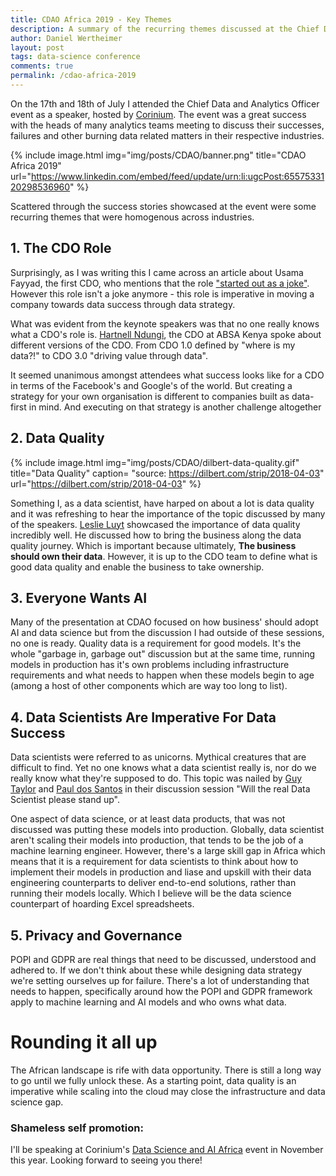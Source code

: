 ```yaml
---
title: CDAO Africa 2019 - Key Themes
description: A summary of the recurring themes discussed at the Chief Data and Analytics Officer Africa 2019
author: Daniel Wertheimer
layout: post
tags: data-science conference
comments: true
permalink: /cdao-africa-2019
---
```


On the 17th and 18th of July I attended the Chief Data and Analytics Officer event as a speaker, hosted by [Corinium](https://www.coriniumintelligence.com/). The event was a great success with the heads of many analytics teams meeting to discuss their successes, failures and other burning data related matters in their respective industries.

{% include image.html
            img="img/posts/CDAO/banner.png"
            title="CDAO Africa 2019"
            url="https://www.linkedin.com/embed/feed/update/urn:li:ugcPost:6557533120298536960" %}

Scattered through the success stories showcased at the event were some recurring themes that were homogenous across industries.

## 1. The CDO Role

Surprisingly, as I was writing this I came across an article about Usama Fayyad, the first CDO, who mentions that the role ["started out as a joke"](https://www.kdnuggets.com/2019/07/title-cdo-started-as-joke.html). However this role isn't a joke anymore - this role is imperative in moving a company towards data success through data strategy.

What was evident from the keynote speakers was that no one really knows what a CDO's role is. [Hartnell Ndungi](https://www.linkedin.com/in/hartnellndungi), the CDO at ABSA Kenya spoke about different versions of the CDO. From CDO 1.0 defined by "where is my data?!" to CDO 3.0 "driving value through data".

It seemed unanimous amongst attendees what success looks like for a CDO in terms of the Facebook's and Google's of the world. But creating a strategy for your own organisation is different to companies built as data-first in mind. And executing on that strategy is another challenge altogether

## 2. Data Quality

{% include image.html
            img="img/posts/CDAO/dilbert-data-quality.gif"
            title="Data Quality"
            caption= "source: https://dilbert.com/strip/2018-04-03"
            url="https://dilbert.com/strip/2018-04-03" %}

Something I, as a data scientist, have harped on about a lot is data quality and it was refreshing to hear the importance of the topic discussed by many of the speakers. [Leslie Luyt](https://www.linkedin.com/in/leslieluyt) showcased the importance of data quality incredibly well. He discussed how to bring the business along the data quality journey. Which is important because ultimately, **The business should own their data**. However, it is up to the CDO team to define what is good data quality and enable the business to take ownership.

## 3. Everyone Wants AI

Many of the presentation at CDAO focused on how business' should adopt AI and data science but from the discussion I had outside of these sessions, no one is ready. Quality data is a requirement for good models. It's the whole "garbage in, garbage out" discussion but at the same time, running models in production has it's own problems including infrastructure requirements and what needs to happen when these models begin to age (among a host of other components which are way too long to list).

## 4. Data Scientists Are Imperative For Data Success

Data scientists were referred to as unicorns. Mythical creatures that are difficult to find. Yet no one knows what a data scientist really is, nor do we really know what they're supposed to do. This topic was nailed by [Guy Taylor](https://www.linkedin.com/in/guytaylor) and [Paul dos Santos](https://www.linkedin.com/in/paulds8) in their discussion session "Will the real Data Scientist please stand up".

One aspect of data science, or at least data products, that was not discussed was putting these models into production. Globally, data scientist aren't scaling their models into production, that tends to be the job of a machine learning engineer. However, there's a large skill gap in Africa which means that it is a requirement for data scientists to think about how to implement their models in production and liase and upskill with their data engineering counterparts to deliver end-to-end solutions, rather than running their models locally. Which I believe will be the data science counterpart of hoarding Excel spreadsheets.

## 5. Privacy and Governance

POPI and GDPR are real things that need to be discussed, understood and adhered to. If we don't think about these while designing data strategy we're setting ourselves up for failure. There's a lot of understanding that needs to happen, specifically around how the POPI and GDPR framework apply to machine learning and AI models and who owns what data.

# Rounding it all up

The African landscape is rife with data opportunity. There is still a long way to go until we fully unlock these. As a starting point, data quality is an imperative while scaling into the cloud may close the infrastructure and data science gap.

### Shameless self promotion:

I'll be speaking at Corinium's [Data Science and AI Africa](https://datascience-af.coriniumintelligence.com/) event in November this year. Looking forward to seeing you there!
